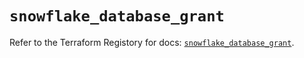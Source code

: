 # `snowflake_database_grant`

Refer to the Terraform Registory for docs: [`snowflake_database_grant`](https://registry.terraform.io/providers/snowflake-labs/snowflake/0.75.0/docs/resources/database_grant).

